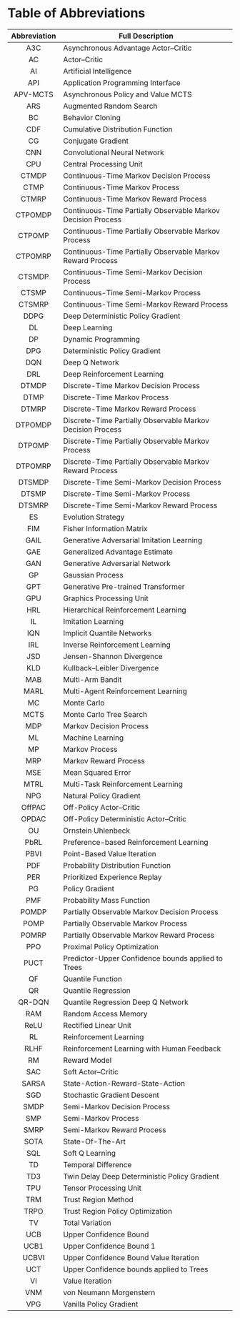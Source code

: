 # Table of Abbreviations

| Abbreviation | Full Description |
| :---: | --- |
| A3C | Asynchronous Advantage Actor–Critic |
| AC | Actor–Critic |
| AI | Artificial Intelligence |
| API | Application Programming Interface |
| APV-MCTS | Asynchronous Policy and Value MCTS |
| ARS | Augmented Random Search |
| BC | Behavior Cloning |
| CDF | Cumulative Distribution Function |
| CG | Conjugate Gradient |
| CNN | Convolutional Neural Network |
| CPU | Central Processing Unit |
| CTMDP | Continuous-Time Markov Decision Process |
| CTMP | Continuous-Time Markov Process |
| CTMRP | Continuous-Time Markov Reward Process |
| CTPOMDP | Continuous-Time Partially Observable Markov Decision Process |
| CTPOMP | Continuous-Time Partially Observable Markov Process |
| CTPOMRP | Continuous-Time Partially Observable Markov Reward Process |
| CTSMDP | Continuous-Time Semi-Markov Decision Process |
| CTSMP | Continuous-Time Semi-Markov Process |
| CTSMRP | Continuous-Time Semi-Markov Reward Process |
| DDPG | Deep Deterministic Policy Gradient |
| DL | Deep Learning |
| DP | Dynamic Programming |
| DPG | Deterministic Policy Gradient |
| DQN | Deep Q Network |
| DRL | Deep Reinforcement Learning |
| DTMDP | Discrete-Time Markov Decision Process |
| DTMP | Discrete-Time Markov Process |
| DTMRP | Discrete-Time Markov Reward Process |
| DTPOMDP | Discrete-Time Partially Observable Markov Decision Process |
| DTPOMP | Discrete-Time Partially Observable Markov Process |
| DTPOMRP | Discrete-Time Partially Observable Markov Reward Process |
| DTSMDP | Discrete-Time Semi-Markov Decision Process |
| DTSMP | Discrete-Time Semi-Markov Process |
| DTSMRP | Discrete-Time Semi-Markov Reward Process |
| ES | Evolution Strategy |
| FIM | Fisher Information Matrix |
| GAIL | Generative Adversarial Imitation Learning |
| GAE | Generalized Advantage Estimate |
| GAN | Generative Adversarial Network |
| GP | Gaussian Process |
| GPT | Generative Pre-trained Transformer |
| GPU | Graphics Processing Unit |
| HRL | Hierarchical Reinforcement Learning |
| IL | Imitation Learning |
| IQN | Implicit Quantile Networks |
| IRL | Inverse Reinforcement Learning |
| JSD | Jensen-Shannon Divergence |
| KLD | Kullback–Leibler Divergence |
| MAB | Multi-Arm Bandit |
| MARL | Multi-Agent Reinforcement Learning |
| MC | Monte Carlo |
| MCTS | Monte Carlo Tree Search |
| MDP | Markov Decision Process |
| ML | Machine Learning |
| MP | Markov Process |
| MRP | Markov Reward Process |
| MSE | Mean Squared Error |
| MTRL | Multi-Task Reinforcement Learning |
| NPG | Natural Policy Gradient |
| OffPAC | Off-Policy Actor–Critic |
| OPDAC | Off-Policy Deterministic Actor–Critic |
| OU | Ornstein Uhlenbeck |
| PbRL | Preference-based Reinforcement Learning |
| PBVI | Point-Based Value Iteration |
| PDF | Probability Distribution Function |
| PER | Prioritized Experience Replay |
| PG | Policy Gradient |
| PMF | Probability Mass Function |
| POMDP | Partially Observable Markov Decision Process |
| POMP | Partially Observable Markov Process |
| POMRP | Partially Observable Markov Reward Process |
| PPO | Proximal Policy Optimization |
| PUCT | Predictor-Upper Confidence bounds applied to Trees |
| QF | Quantile Function |
| QR | Quantile Regression |
| QR-DQN | Quantile Regression Deep Q Network |
| RAM | Random Access Memory |
| ReLU | Rectified Linear Unit |
| RL | Reinforcement Learning |
| RLHF | Reinforcement Learning with Human Feedback |
| RM | Reward Model |
| SAC | Soft Actor–Critic |
| SARSA | State-Action-Reward-State-Action |
| SGD | Stochastic Gradient Descent  |
| SMDP | Semi-Markov Decision Process |
| SMP | Semi-Markov Process |
| SMRP | Semi-Markov Reward Process |
| SOTA | State-Of-The-Art |
| SQL | Soft Q Learning |
| TD | Temporal Difference |
| TD3 | Twin Delay Deep Deterministic Policy Gradient |
| TPU | Tensor Processing Unit |
| TRM | Trust Region Method |
| TRPO | Trust Region Policy Optimization |
| TV | Total Variation |
| UCB | Upper Confidence Bound |
| UCB1 | Upper Confidence Bound 1 |
| UCBVI | Upper Confidence Bound Value Iteration |
| UCT | Upper Confidence bounds applied to Trees |
| VI | Value Iteration |
| VNM | von Neumann Morgenstern |
| VPG | Vanilla Policy Gradient |